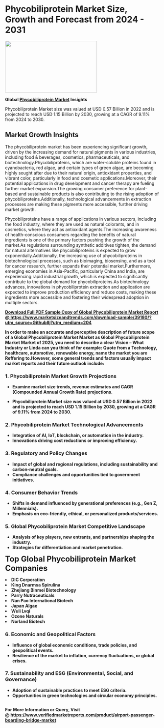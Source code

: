 <H1>Phycobiliprotein Market Size, Growth and Forecast from 2024 - 2031</H1><img class="aligncenter size-medium wp-image-584254" src="https://thirdeyenews.in/wp-content/uploads/2024/09/Global-Market-Research-300x168.jpeg" alt="" width="300" height="168" /><p><strong>Global&nbsp;<a href="https://www.marketsizeandtrends.com/download-sample/39180/?utm_source=Github8j?utm_medium=204">Phycobiliprotein Market</a> Insights</strong></p><p>Phycobiliprotein Market size was valued at USD 0.57 Billion in 2022 and is projected to reach USD 1.15 Billion by 2030, growing at a CAGR of 9.11% from 2024 to 2030.</p><p><h2>Market Growth Insights</h2> <p>The phycobiliprotein market has been experiencing significant growth, driven by the increasing demand for natural pigments in various industries, including food & beverages, cosmetics, pharmaceuticals, and biotechnology.Phycobiliproteins, which are water-soluble proteins found in cyanobacteria, red algae, and certain types of green algae, are becoming highly sought after due to their natural origin, antioxidant properties, and vibrant color, particularly in food and cosmetic applications.Moreover, their potential applications in drug development and cancer therapy are fueling further market expansion.The growing consumer preference for plant-based and sustainable products is also contributing to the rising adoption of phycobiliproteins.Additionally, technological advancements in extraction processes are making these pigments more accessible, further driving market growth.</p> <p><strong><a href="#"></a></strong></p> <p>Phycobiliproteins have a range of applications in various sectors, including the food industry, where they are used as natural colorants, and in cosmetics, where they act as antioxidant agents.The increasing awareness of health-conscious consumers regarding the benefits of natural ingredients is one of the primary factors pushing the growth of the market.As regulations surrounding synthetic additives tighten, the demand for natural alternatives like phycobiliproteins is expected to grow exponentially.Additionally, the increasing use of phycobiliproteins in biotechnological processes, such as bioimaging, biosensing, and as a tool for cancer research, further expands their potential market.Furthermore, emerging economies in Asia-Pacific, particularly China and India, are experiencing rapid industrial growth, which is expected to significantly contribute to the global demand for phycobiliproteins.As biotechnology advances, innovations in phycobiliprotein extraction and application are expected to improve production efficiency and reduce costs, making these ingredients more accessible and fostering their widespread adoption in multiple sectors.</p> <p><strong><a href="#"></p><p><span class=""><strong>Download Full PDF Sample Copy of Global Phycobiliprotein Market Report</strong> @ <a href="https://www.marketsizeandtrends.com/download-sample/39180/?utm_source=Github8j?utm_medium=204" target="_blank">https://www.marketsizeandtrends.com/download-sample/39180/?utm_source=Github8j?utm_medium=204</a></span></p><p>In order to make an accurate and perceptive description of future scope of a Global&nbsp;Phycobiliprotein Market Market as Global&nbsp;Phycobiliprotein Market Market of 2025, you need to describe a clear Vision &ndash; What Industry or Linda can you think of for example: Quote from a Technology, healthcare, automotive, renewable energy, name the market you are Reffering to.However, some general trends and factors usually impact market reports and their future outlook include:</p><h3>1.&nbsp;<strong>Phycobiliprotein Market Growth Projections</strong></h3><ul><li>Examine market size trends, revenue estimates and CAGR (Compounded Annual Growth Rate) projections.</li><li><p>Phycobiliprotein Market size was valued at USD 0.57 Billion in 2022 and is projected to reach USD 1.15 Billion by 2030, growing at a CAGR of 9.11% from 2024 to 2030.</p></li></ul><h3>2.&nbsp;<strong>Phycobiliprotein Market Technological Advancements</strong></h3><ul><li>Integration of AI, IoT, blockchain, or automation in the industry.</li><li>Innovations driving cost reductions or improving efficiency.</li></ul><h3>3.&nbsp;<strong>Regulatory and Policy Changes</strong></h3><ul><li>Impact of global and regional regulations, including sustainability and carbon-neutral goals.</li><li>Compliance challenges and opportunities tied to government initiatives.</li></ul><h3>4.&nbsp;<strong>Consumer Behavior Trends</strong></h3><ul><li>Shifts in demand influenced by generational preferences (e.g., Gen Z, Millennials).</li><li>Emphasis on eco-friendly, ethical, or personalized products/services.</li></ul><h3>5.&nbsp;<strong>Global Phycobiliprotein Market Competitive Landscape</strong></h3><ul><li>Analysis of key players, new entrants, and partnerships shaping the industry.</li><li>Strategies for differentiation and market penetration.</li></ul><p data-pm-slice="1 1 []"><span style="color: inherit; font-family: inherit; font-size: 25px;">Top Global Phycobiliprotein Market Companies</span></p><div class="" data-test-id=""><p><li>DIC Corporation</li><li> King Dnarmsa Spirulina</li><li> Zhejiang Binmei Biotechnology</li><li> Parry Nutraceuticals</li><li> Nan Pao International Biotech</li><li> Japan Algae</li><li> Wuli Lvqi</li><li> Ozone Naturals</li><li> Norland Biotech</li></p></div><h3>6.&nbsp;<strong>Economic and Geopolitical Factors</strong></h3><ul><li>Influence of global economic conditions, trade policies, and geopolitical events.</li><li>Resilience of the market to inflation, currency fluctuations, or global crises.</li></ul><h3>7.&nbsp;<strong>Sustainability and ESG (Environmental, Social, and Governance)</strong></h3><ul><li>Adoption of sustainable practices to meet ESG criteria.</li><li>Opportunities in green technologies and circular economy principles.</li></ul><h2><strong style="font-size: 14px;">For More Information or Query, Visit @&nbsp;</strong><a style="background-color: #ffffff; font-size: 14px;" href="https://www.marketsizeandtrends.com/report/phycobiliprotein-market/" target="_blank">https://www.verifiedmarketreports.com/product/airport-passenger-boarding-bridge-market</a></h2>
